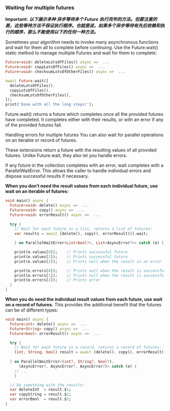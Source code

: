 ### Waiting for multiple futures

**Important:**
***以下展示多种 异步等待多个 Future 执行完毕的方法。但要注意的是，这些等待方法不保证执行顺序。也就是说，如果多个异步等待有先后依赖和执行的顺序，那么不能使用以下的任何一种方法。***

Sometimes your algorithm needs to invoke many asynchronous functions and wait for them all to complete before continuing. Use the Future.wait() static method to manage multiple Futures and wait for them to complete:

```dart
Future<void> deleteLotsOfFiles() async =>  ...
Future<void> copyLotsOfFiles() async =>  ...
Future<void> checksumLotsOfOtherFiles() async =>  ...

await Future.wait([
  deleteLotsOfFiles(),
  copyLotsOfFiles(),
  checksumLotsOfOtherFiles(),
]);
print('Done with all the long steps!');
```

Future.wait() returns a future which completes once all the provided futures have completed. It completes either with their results, or with an error if any of the provided futures fail.

Handling errors for multiple futures
You can also wait for parallel operations on an iterable or record of futures.

These extensions return a future with the resulting values of all provided futures. Unlike Future.wait, they also let you handle errors.

If any future in the collection completes with an error, wait completes with a ParallelWaitError. This allows the caller to handle individual errors and dispose successful results if necessary.

**When you don’t need the result values from each individual future, use wait on an iterable of futures:**

```dart
void main() async {
  Future<void> delete() async =>  ...
  Future<void> copy() async =>  ...
  Future<void> errorResult() async =>  ...
  
  try {
    // Wait for each future in a list, returns a list of futures:
    var results = await [delete(), copy(), errorResult()].wait;

    } on ParallelWaitError<List<bool?>, List<AsyncError?>> catch (e) {

    print(e.values[0]);    // Prints successful future
    print(e.values[1]);    // Prints successful future
    print(e.values[2]);    // Prints null when the result is an error

    print(e.errors[0]);    // Prints null when the result is successful
    print(e.errors[1]);    // Prints null when the result is successful
    print(e.errors[2]);    // Prints error
  }
}
```

**When you do need the individual result values from each future, use wait on a record of futures.** This provides the additional benefit that the futures can be of different types:

```dart
void main() async {
  Future<int> delete() async =>  ...
  Future<String> copy() async =>  ...
  Future<bool> errorResult() async =>  ...

  try {    
    // Wait for each future in a record, returns a record of futures:
    (int, String, bool) result = await (delete(), copy(), errorResult()).wait;
  
  } on ParallelWaitError<(int?, String?, bool?),
      (AsyncError?, AsyncError?, AsyncError?)> catch (e) {
    // ...
    }

  // Do something with the results:
  var deleteInt  = result.$1;
  var copyString = result.$2;
  var errorBool  = result.$3;
}
```